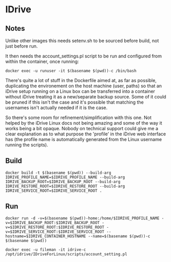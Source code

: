 # IDrive

## Notes

Unlike other images this needs setenv.sh to be sourced before build, not just before run.

It then needs the account_settings.pl script to be run and configured from within the container, once running:

```
docker exec -u runuser -it $(basename $(pwd))-c /bin/bash
```

There's quite a lot of stuff in the Dockerfile aimed at, as far as possible, duplicating the environement on the host machine (user, paths) so that an iDrive setup running on a Linux box can be transferred into a container without iDrive treating it as a new/separate backup source. Some of it could be pruned if this isn't the case and it's possible that matching the usernames isn't actually needed if it is the case.

So there's some room for refinement/simplification with this one. Not helped by the iDrive Linux docs not being amazing and some of the way it works being a bit opaque. Nobody on technical support could give me a clear explanation as to what purpose the 'profile' in the iDrive web interface has (the profile name is automatically generated from the Linux username running the scripts).

## Build

```
docker build -t $(basename $(pwd)) --build-arg IDRIVE_PROFILE_NAME=$IDRIVE_PROFILE_NAME --build-arg IDRIVE_BACKUP_ROOT=$IDRIVE_BACKUP_ROOT --build-arg IDRIVE_RESTORE_ROOT=$IDRIVE_RESTORE_ROOT --build-arg IDRIVE_SERVICE_ROOT=$IDRIVE_SERVICE_ROOT .
```

## Run

```
docker run -d -v=$(basename $(pwd))-home:/home/$IDRIVE_PROFILE_NAME -v=$IDRIVE_BACKUP_ROOT:$IDRIVE_BACKUP_ROOT -v=$IDRIVE_RESTORE_ROOT:$IDRIVE_RESTORE_ROOT -v=$IDRIVE_SERVICE_ROOT:$IDRIVE_SERVICE_ROOT --hostname=$IDRIVE_CONTAINER_HOSTNAME --name=$(basename $(pwd))-c $(basename $(pwd))

```

```
docker exec -u fileman -it idrive-c /opt/idrive/IDriveForLinux/scripts/account_setting.pl
```
